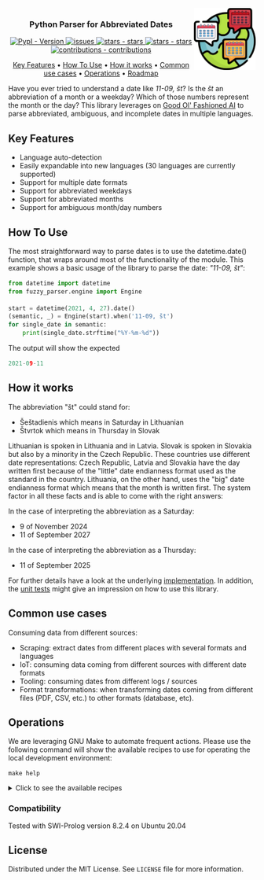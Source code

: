 <img src="https://raw.githubusercontent.com/crgz/fuzzy_dates/master/.github/images/logo.svg" width="25%" align="right" style="border:0px solid white">

<h3 align="center">Python Parser for Abbreviated Dates</h3>

<p align="center">
    <a href="https://pypi.python.org/pypi/fuzzy_parser">
        <img src="https://img.shields.io/pypi/v/fuzzy_parser.svg" alt="PypI - Version">
    </a>
    <a href="https://github.com/crgz/fuzzy_dates/issues">
        <img src="https://img.shields.io/github/issues/crgz/fuzzy_dates.svg" alt="issues">
    </a>
    <a href="https://github.com/crgz/fuzzy_dates/stargazers">
        <img src="https://img.shields.io/github/stars/crgz/fuzzy_dates.svg" alt="stars - stars">
    </a>
    <a href="https://github.com/crgz/fuzzy_dates/graphs/contributors">
        <img src="https://img.shields.io/github/contributors/crgz/fuzzy_dates.svg" alt="stars - stars">
    </a>
    <a href="https://github.com/crgz/fuzzy_dates/blob/master/CONTRIBUTING.md">
        <img src="https://img.shields.io/badge/contributions-welcome-brightgreen.svg?style=flat" alt="contributions - contributions">
    </a>
</p>

<p align="center">
    <a href="#user-content-key-features">Key Features</a> •
    <a href="#user-content-how-to-use">How To Use</a> •
    <a href="#user-content-how-it-works">How it works</a> •
    <a href="#user-content-common-use-cases">Common use cases</a> •
    <a href="#user-content-operations">Operations</a> •
    <a href="#user-content-roadmap">Roadmap</a>
</p>

Have you ever tried to understand a date like *11-09, št*? Is the *št* an abbreviation of a month or a weekday? Which of
those numbers represent the month or the day? This library leverages on [Good Ol' Fashioned
AI](https://www.cambridge.org/core/books/abs/cambridge-handbook-of-artificial-intelligence/gofai/FCF7D6DD921658FE8AE9F2A2B0FECBDD)
to parse abbreviated, ambiguous, and incomplete dates in multiple languages.

## Key Features

* Language auto-detection
* Easily expandable into new languages (30 languages are currently supported)
* Support for multiple date formats
* Support for abbreviated weekdays
* Support for abbreviated months
* Support for ambiguous month/day numbers

## How To Use

The most straightforward way to parse dates is to use the datetime.date() function, that wraps around most of the
functionality of the module.  This example shows a basic usage of the library to parse the date: *"11-09, št"*:

```python
from datetime import datetime
from fuzzy_parser.engine import Engine

start = datetime(2021, 4, 27).date()
(semantic, _) = Engine(start).when('11-09, št')
for single_date in semantic:
    print(single_date.strftime("%Y-%m-%d"))
```
The output will show the expected 
```python
2021-09-11
```

## How it works

The abbreviation "št" could stand for:
- Šeštadienis which means in Saturday in Lithuanian
- Štvrtok which means in Thursday in Slovak

Lithuanian is spoken in Lithuania and in Latvia. Slovak is spoken in Slovakia but also by a minority in the Czech Republic.
These countries use different date representations: Czech Republic, Latvia and Slovakia have the day written first because of
the "little" date endianness format used as the standard in the country. Lithuania, on the other hand, uses the "big" date
endianness format which means that the month is written first. The system factor in all these facts and is able to come with
the right answers:

In the case of interpreting the abbreviation as a Saturday:
-  9 of November 2024
- 11 of September 2027

In the case of interpreting the abbreviation as a Thursday:
- 11 of September 2025

For further details have a look at the underlying
[implementation](https://github.com/crgz/abbreviated_dates/blob/main/prolog/abbreviated_dates.pl). In addition, the [unit
tests](https://github.com/crgz/abbreviated_dates/blob/main/prolog/abbreviated_dates.pl.plt) might give an impression on how
to use this library.

## Common use cases

Consuming data from different sources:

* Scraping: extract dates from different places with several formats and languages
* IoT: consuming data coming from different sources with different date formats
* Tooling: consuming dates from different logs / sources
* Format transformations: when transforming dates coming from different files (PDF, CSV, etc.) to other formats (database, etc).

## Operations

We are leveraging GNU Make to automate frequent actions. Please use the following command will show the available recipes
to use for operating the local development environment:

```commandline
make help
```
<details>
  <summary>Click to see the available recipes</summary>

| Command     | Description                                                         |
|-------------|---------------------------------------------------------------------|
| help        | Print this help                                                     |
| synchronize | Switch to the main branch, fetch changes & delete merged branches   |
| test        | Run the test suite                                                  |
| run-time    | Install the packages packs required for the development environment |
| install     | Install the latest library release                                  |
| uninstall   | Uninstall the latest library release                                |
| release     | Release recipe to be use from Github Actions                        |
| bump        | Increase the version number                                         |
| build       | Build and check distribution packages                               |
| publish     | Publish the diagrams                                                |
| workflow    | Creates the Diagrams                                                |
| remove-all  | Remove packages and packs                                           |
| clean       | Remove debris                                                       |
</details>

### Compatibility

Tested with SWI-Prolog version 8.2.4 on Ubuntu 20.04

## License

Distributed under the MIT License. See `LICENSE` file for more information.

